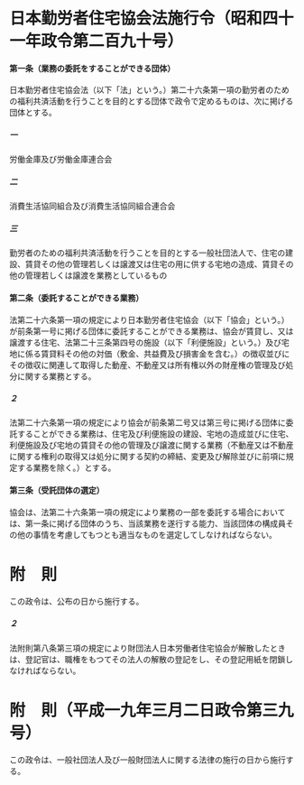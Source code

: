 # 日本勤労者住宅協会法施行令（昭和四十一年政令第二百九十号）
#### 第一条（業務の委託をすることができる団体）
日本勤労者住宅協会法（以下「法」という。）第二十六条第一項の勤労者のための福利共済活動を行うことを目的とする団体で政令で定めるものは、次に掲げる団体とする。
##### 一
労働金庫及び労働金庫連合会
##### 二
消費生活協同組合及び消費生活協同組合連合会
##### 三
勤労者のための福利共済活動を行うことを目的とする一般社団法人で、住宅の建設、賃貸その他の管理若しくは譲渡又は住宅の用に供する宅地の造成、賃貸その他の管理若しくは譲渡を業務としているもの
#### 第二条（委託することができる業務）
法第二十六条第一項の規定により日本勤労者住宅協会（以下「協会」という。）が前条第一号に掲げる団体に委託することができる業務は、協会が賃貸し、又は譲渡する住宅、法第二十三条第四号の施設（以下「利便施設」という。）及び宅地に係る賃貸料その他の対価（敷金、共益費及び損害金を含む。）の徴収並びにその徴収に関連して取得した動産、不動産又は所有権以外の財産権の管理及び処分に関する業務とする。
##### ２
法第二十六条第一項の規定により協会が前条第二号又は第三号に掲げる団体に委託することができる業務は、住宅及び利便施設の建設、宅地の造成並びに住宅、利便施設及び宅地の賃貸その他の管理及び譲渡に関する業務（不動産又は不動産に関する権利の取得又は処分に関する契約の締結、変更及び解除並びに前項に規定する業務を除く。）とする。
#### 第三条（受託団体の選定）
協会は、法第二十六条第一項の規定により業務の一部を委託する場合においては、第一条に掲げる団体のうち、当該業務を遂行する能力、当該団体の構成員その他の事情を考慮してもつとも適当なものを選定してしなければならない。
# 附　則
この政令は、公布の日から施行する。
##### ２
法附則第八条第三項の規定により財団法人日本労働者住宅協会が解散したときは、登記官は、職権をもつてその法人の解散の登記をし、その登記用紙を閉鎖しなければならない。
# 附　則（平成一九年三月二日政令第三九号）
この政令は、一般社団法人及び一般財団法人に関する法律の施行の日から施行する。
